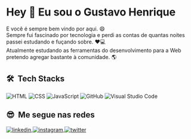 # Hey :metal: Eu sou o Gustavo Henrique

E você é sempre bem vindo por aqui. :smile: \
Sempre fui fascinado por tecnologia e perdi as contas de quantas noites passei estudando e fuçando sobre. :heart::computer: \
Atualmente estudando as ferramentas do desenvolvimento para a Web pretendo agregar bastante à comunidade. :earth_americas:

## 🛠 &nbsp;Tech Stacks
![HTML](https://img.shields.io/badge/-HTML-05122A?style=flat&logo=HTML5)&nbsp;![CSS](https://img.shields.io/badge/-CSS-05122A?style=flat&logo=CSS3&logoColor=1572B6)&nbsp;![JavaScript](https://img.shields.io/badge/-JavaScript-05122A?style=flat&logo=javascript)&nbsp;![GitHub](https://img.shields.io/badge/-GitHub-05122A?style=flat&logo=github)&nbsp;![Visual Studio Code](https://img.shields.io/badge/-Visual%20Studio%20Code-05122A?style=flat&logo=visual-studio-code&logoColor=007ACC)&nbsp;
## :sunglasses: &nbsp;Me segue nas redes
<a href="https://www.linkedin.com/in/gushenriquetorres" target="_blank">
  <img align="center" src="https://img.shields.io/badge/-gustavosantos-05122A?style=flat&logo=linkedin" alt="linkedin"/>
</a>     <a href="https://instagram.com/maykbrito" target="_blank">
 <img align="center" src="https://img.shields.io/badge/-insta_gustavohenrique-05122A?style=flat&logo=instagram" alt="instagram"/>
</a><a href="https://twitter.com/gushenriquet" target="_blank">
  <img align="center" src="https://img.shields.io/badge/-gustavohenrique-05122A?style=flat&logo=twitter" alt="twitter"/>  
</a>
